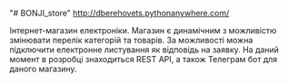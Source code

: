 "# BONJI_store" 
http://dberehovets.pythonanywhere.com/

Інтернет-магазин електроніки. 
Магазин є динамічним з можливістю змінювати перелік категорій та товарів. За можливості можна підключити електронне листування як відповідь на заявку. 
На даний момент в розробці знаходиться REST API, а також Телеграм бот для даного магазину.
